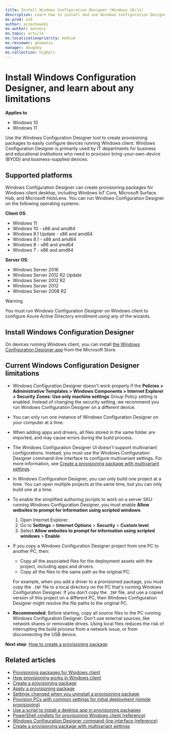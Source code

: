 ```yaml
---
title: Install Windows Configuration Designer (Windows 10/11)
description: Learn how to install and use Windows Configuration Designer so you can easily configure devices running Windows 10/11. 
ms.prod: w10
author: aczechowski
ms.author: aaroncz
ms.topic: article
ms.localizationpriority: medium
ms.reviewer: gkomatsu
manager: dougeby
ms.collection: highpri
---
```


# Install Windows Configuration Designer, and learn about any limitations


**Applies to**

- Windows 10
- Windows 11

Use the Windows Configuration Designer tool to create provisioning packages to easily configure devices running Windows client. Windows Configuration Designer is primarily used by IT departments for business and educational institutions who need to provision bring-your-own-device (BYOD) and business-supplied devices.

## Supported platforms

Windows Configuration Designer can create provisioning packages for Windows client desktop, including Windows IoT Core, Microsoft Surface Hub, and Microsoft HoloLens. You can run Windows Configuration Designer on the following operating systems:

**Client OS**:

- Windows 11
- Windows 10 - x86 and amd64
- Windows 8.1 Update - x86 and amd64
- Windows 8.1 - x86 and amd64
- Windows 8 - x86 and amd64
- Windows 7 - x86 and amd64

**Server OS**:

- Windows Server 2016
- Windows Server 2012 R2 Update
- Windows Server 2012 R2
- Windows Server 2012
- Windows Server 2008 R2

>[!WARNING]
>You must run Windows Configuration Designer on Windows client to configure Azure Active Directory enrollment using any of the wizards.

## Install Windows Configuration Designer

On devices running Windows client, you can install [the Windows Configuration Designer app](https://www.microsoft.com/store/apps/9nblggh4tx22) from the Microsoft Store.

## Current Windows Configuration Designer limitations

- Windows Configuration Designer doesn't work properly if the **Policies > Administrative Templates > Windows Components > Internet Explorer > Security Zones: Use only machine settings** Group Policy setting is enabled. Instead of changing the security setting, we recommend you run Windows Configuration Designer on a different device.

- You can only run one instance of Windows Configuration Designer on your computer at a time.

- When adding apps and drivers, all files stored in the same folder are imported, and may cause errors during the build process.

- The Windows Configuration Designer UI doesn't support multivariant configurations. Instead, you must use the Windows Configuration Designer command-line interface to configure multivariant settings. For more information, see [Create a provisioning package with multivariant settings](provisioning-multivariant.md).

- In Windows Configuration Designer, you can only build one project at a time. You can open multiple projects at the same time, but you can only build one at a time.

- To enable the simplified authoring jscripts to work on a server SKU running Windows Configuration Designer, you must enable **Allow websites to prompt for information using scripted windows**:

  1. Open Internet Explorer.
  2. Go to **Settings** > **Internet Options** > **Security** > **Custom level**.
  3. Select **Allow websites to prompt for information using scripted windows** > **Enable**.

- If you copy a Windows Configuration Designer project from one PC to another PC, then:

  - Copy all the associated files for the deployment assets with the project, including apps and drivers.
  - Copy all the files to the same path as the original PC.

  For example, when you add a driver to a provisioned package, you must copy the `.INF` file to a local directory on the PC that's running Windows Configuration Designer. If you don't copy the `.INF` file, and use a copied version of this project on a different PC, then Windows Configuration Designer might resolve the file paths to the original PC.

- **Recommended**: Before starting, copy all source files to the PC running Windows Configuration Designer. Don't use external sources, like network shares or removable drives. Using local files reduces the risk of interrupting the build process from a network issue, or from disconnecting the USB device.

**Next step**: [How to create a provisioning package](provisioning-create-package.md)

## Related articles

- [Provisioning packages for Windows client](provisioning-packages.md)
- [How provisioning works in Windows client](provisioning-how-it-works.md)
- [Create a provisioning package](provisioning-create-package.md)
- [Apply a provisioning package](provisioning-apply-package.md)
- [Settings changed when you uninstall a provisioning package](provisioning-uninstall-package.md)
- [Provision PCs with common settings for initial deployment (simple provisioning)](provision-pcs-for-initial-deployment.md)
- [Use a script to install a desktop app in provisioning packages](provisioning-script-to-install-app.md)
- [PowerShell cmdlets for provisioning Windows client (reference)](provisioning-powershell.md)
- [Windows Configuration Designer command-line interface (reference)](provisioning-command-line.md)
- [Create a provisioning package with multivariant settings](provisioning-multivariant.md)
